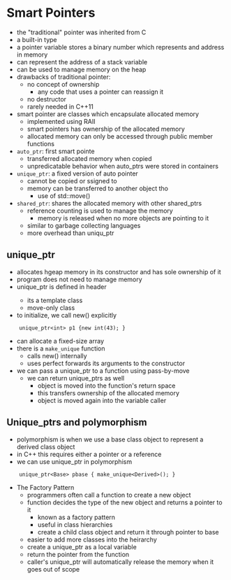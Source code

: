 # Smart Pointers

- the "traditional" pointer was inherited from C
- a built-in type
- a pointer variable stores a binary number which represents and address in memory
- can represent the address of a stack variable
- can be used to manage memory on the heap
- drawbacks of traditional pointer:
    - no concept of ownership
        - any code that uses a pointer can reassign it
    - no destructor
    - rarely needed in C++11
- smart pointer are classes which encapsulate allocated memory
    - implemented using RAII
    - smart pointers has ownership of the allocated memory 
    - allocated memory can only be accessed through public member functions
- `auto_ptr`: first smart pointe
    - transferred allocated memory when copied
    - unpredicatable behavior when auto_ptrs were stored in containers
- `unique_ptr`: a fixed version of auto pointer
    - cannot be copied or ssigned to
    - memory can be transferred to another object tho
        - use of std::move()
- `shared_ptr`: shares the allocated memory with other shared_ptrs
    - reference counting is used to manage the memory
        - memory is released when no more objects are pointing to it
    - similar to garbage collecting languages
    - more overhead than uniqu_ptr

## unique_ptr
- allocates hgeap memory in its constructor and has sole ownership of it
- program does not need to manage memory
- unique_ptr is defined in <memory> header
    - its a template class
    - move-only class
- to initialize, we call new() explicitly

```
    unique_ptr<int> p1 {new int(43); }
```

- can allocate a fixed-size array
- there is a `make_unique` function
    - calls new() internally
    - uses perfect forwards its arguments to the constructor
- we can pass a unique_ptr to a function using pass-by-move
    - we can return unique_ptrs as well
        - object is moved into the function's return space
        - this transfers ownership of the allocated memory
        - object is moved again into the variable caller

## Unique_ptrs and polymorphism
- polymorphism is when we use a base class object to represent a derived class object
- in C++ this requires either a pointer or a reference
- we can use unique_ptr in polymorphism

```
    unique_ptr<Base> pbase { make_unique<Derived>(); }
```

- The Factory Pattern
    - programmers often call a function to create a new object
    - function decides the type of the new object and returns a pointer to it
        - known as a factory pattern
        - useful in class hierarchies
        - create a child class object and return it through pointer to base
    - easier to add more classes into the heirarchy
    - create a unique_ptr as a local variable
    - return the pointer from the function
    - caller's unique_ptr will automatically release the memory when it goes out of scope